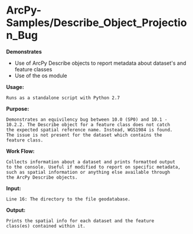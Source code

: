 # ArcPy-Samples/Describe_Object_Projection_Bug

**Demonstrates**
* Use of ArcPy Describe objects to report metadata about dataset's and feature classes
* Use of the os module

**Usage:**

    Runs as a standalone script with Python 2.7
    
    
**Purpose:**

    Demonstrates an equivilency bug between 10.0 (SP0) and 10.1 -
    10.2.2. The Describe object for a feature class does not catch
    the expected spatial reference name. Instead, WGS1984 is found.
    The issue is not present for the dataset which contains the
    feature class.
    
    
**Work Flow:**

    Collects information about a dataset and prints formatted output
    to the console. Useful if modified to report on specific metadata,
    such as spatial information or anything else available through
    the ArcPy Describe objects.
    
**Input:**

    Line 16: The directory to the file geodatabase.
    
**Output:**

    Prints the spatial info for each dataset and the feature
    class(es) contained within it.
